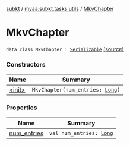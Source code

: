 [subkt](../../index.md) / [myaa.subkt.tasks.utils](../index.md) / [MkvChapter](./index.md)

# MkvChapter

`data class MkvChapter : `[`Serializable`](https://docs.oracle.com/javase/9/docs/api/java/io/Serializable.html) [(source)](https://github.com/Myaamori/SubKt/blob/0.1.19/src/main/kotlin/myaa/subkt/tasks/utils/mkvmerge.kt#L31)

### Constructors

| Name | Summary |
|---|---|
| [&lt;init&gt;](-init-.md) | `MkvChapter(num_entries: `[`Long`](https://kotlinlang.org/api/latest/jvm/stdlib/kotlin/-long/index.html)`)` |

### Properties

| Name | Summary |
|---|---|
| [num_entries](num_entries.md) | `val num_entries: `[`Long`](https://kotlinlang.org/api/latest/jvm/stdlib/kotlin/-long/index.html) |

